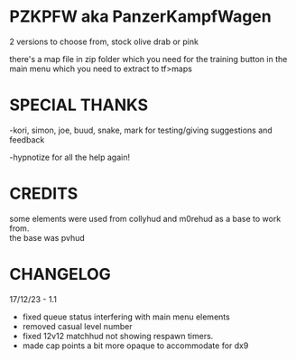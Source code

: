 # PZKPFW aka PanzerKampfWagen

2 versions to choose from, stock olive drab or pink

there's a map file in zip folder which you need for the training button in the main menu which you need to extract to tf>maps

# SPECIAL THANKS

-kori, simon, joe, buud, snake, mark for testing/giving suggestions and feedback

-hypnotize for all the help again!

# CREDITS

some elements were used from collyhud and m0rehud as a base to work from.  
the base was pvhud

# CHANGELOG

17/12/23 - 1.1

- fixed queue status interfering with main menu elements
- removed casual level number
- fixed 12v12 matchhud not showing respawn timers.
- made cap points a bit more opaque to accommodate for dx9
